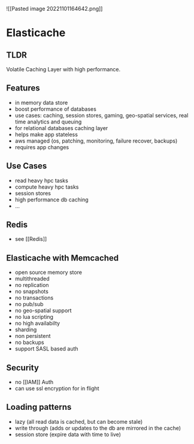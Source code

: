 ![[Pasted image 20221101164642.png]]
# Elasticache

## TLDR
Volatile Caching Layer with high performance.

## Features
- in memory data store
- boost performance of databases
- use cases: caching, session stores, gaming, geo-spatial services, real time analytics and queuing
- for relational databases caching layer
- helps make app stateless
- aws managed (os, patching, monitoring, failure recover, backups)
- requires app changes

## Use Cases
- read heavy hpc tasks
- compute heavy hpc tasks
- session stores
- high performance db caching
- ...

## Redis
- see [[Redis]]

## Elasticache with Memcached
- open source memory store
- multithreaded
- no replication
- no snapshots
- no transactions
- no pub/sub
- no geo-spatial support
- no lua scripting
- no high availabilty
- sharding
- non persistent
- no backups
- support SASL based auth

## Security
- no [[IAM]] Auth
- can use ssl encryption for in flight

## Loading patterns
- lazy (all read data is cached, but can become stale)
- write through (adds or updates to the db are mirrored in the cache)
- session store (expire data with time to live)